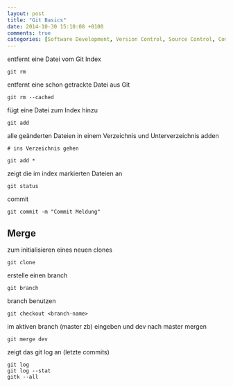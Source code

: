 ```yaml
---
layout: post
title: "Git Basics"
date: 2014-10-30 15:10:08 +0100
comments: true
categories: [Software Development, Version Control, Source Control, Commands]
---
```


entfernt eine Datei vom Git Index

```
git rm 
```


entfernt eine schon getrackte Datei aus Git
```
git rm --cached 
```


fügt eine Datei zum Index hinzu
```
git add 
```

alle geänderten Dateien in einem Verzeichnis und Unterverzeichnis adden

```
# ins Verzeichnis gehen

git add *
```


zeigt die im index markierten Dateien an

```
git status
```


commit

```
git commit -m "Commit Meldung"
```


## Merge

zum initialisieren eines neuen clones

```
git clone 
```


erstelle einen branch

```
git branch 
```


branch benutzen

```
git checkout <branch-name>
```


im aktiven branch (master zb) eingeben und dev nach master mergen

```
git merge dev
```


zeigt das git log an (letzte commits)

```
git log
git log --stat
gitk --all
```
